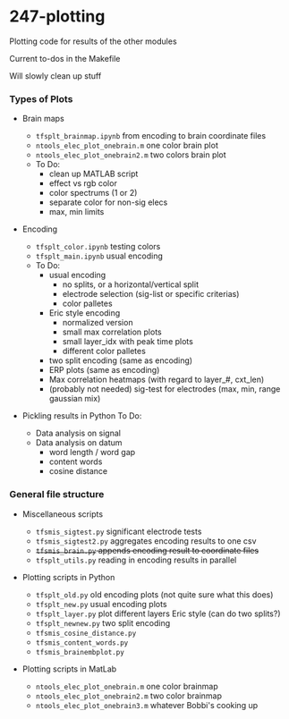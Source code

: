 # 247-plotting

Plotting code for results of the other modules

Current to-dos in the Makefile

Will slowly clean up stuff



### Types of Plots

- Brain maps
  - `tfsplt_brainmap.ipynb` from encoding to brain coordinate files
  - `ntools_elec_plot_onebrain.m` one color brain plot
  - `ntools_elec_plot_onebrain2.m` two colors brain plot
  - To Do:
    - clean up MATLAB script  
    - effect vs rgb color
    - color spectrums (1 or 2)
    - separate color for non-sig elecs
    - max, min limits

- Encoding
  - `tfsplt_color.ipynb` testing colors
  - `tfsplt_main.ipynb` usual encoding
  - To Do:
    - usual encoding
      - no splits, or a horizontal/vertical split
      - electrode selection (sig-list or specific criterias)
      - color palletes
    - Eric style encoding
      - normalized version
      - small max correlation plots
      - small layer_idx with peak time plots
      - different color palletes
    - two split encoding (same as encoding)
    - ERP plots (same as encoding)
    - Max correlation heatmaps (with regard to layer_#, cxt_len)
    - (probably not needed) sig-test for electrodes (max, min, range gaussian mix)

- Pickling results in Python To Do:
  - Data analysis on signal
  - Data analysis on datum
    - word length / word gap
    - content words
    - cosine distance



### General file structure

- Miscellaneous scripts
  -  `tfsmis_sigtest.py` significant electrode tests
  -  `tfsmis_sigtest2.py` aggregates encoding results to one csv
  -  ~~`tfsmis_brain.py` appends encoding result to coordinate files~~
  -  `tfsplt_utils.py` reading in encoding results in parallel

- Plotting scripts in Python
  - `tfsplt_old.py` old encoding plots (not quite sure what this does)
  - `tfsplt_new.py` usual encoding plots
  - `tfsplt_layer.py` plot different layers Eric style (can do two splits?)
  - `tfsplt_newnew.py` two split encoding
  - `tfsmis_cosine_distance.py`
  - `tfsmis_content_words.py`
  - `tfsmis_brainembplot.py`

- Plotting scripts in MatLab
  - `ntools_elec_plot_onebrain.m` one color brainmap
  - `ntools_elec_plot_onebrain2.m` two color brainmap
  - `ntools_elec_plot_onebrain3.m` whatever Bobbi's cooking up



